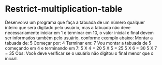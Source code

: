 # Restrict-multiplication-table
Desenvolva um programa que faça a tabuada de um número qualquer inteiro que será digitado pelo usuário, mas a tabuada não deve necessariamente iniciar em 1 e terminar em 10, o valor inicial e final devem ser informados também pelo usuário, conforme exemplo abaixo: Montar a tabuada de: 5 Começar por: 4 Terminar em: 7  Vou montar a tabuada de 5 começando em 4 e terminando em 7: 5 X 4 = 20 5 X 5 = 25 5 X 6 = 30 5 X 7 = 35 Obs: Você deve verificar se o usuário não digitou o final menor que o inicial.
